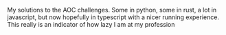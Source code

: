 My solutions to the AOC challenges.
Some in python, some in rust, a lot in javascript, but now hopefully in typescript with a nicer running experience. This really is an indicator of how lazy I am at my profession
